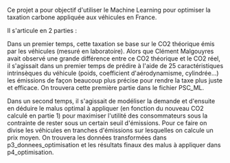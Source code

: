 Ce projet a pour objectif d'utiliser le Machine Learning pour optimiser la taxation carbone appliquée aux véhicules en France.

Il s'articule en 2 parties :

Dans un premier temps, cette taxation se base sur le CO2 théorique émis par les véhicules (mesuré en laboratoire). Alors que Clément Malgouyres avait observé une grande différence entre ce CO2 théorique et le CO2 réel, il s'agissait dans un premier temps de prédire à l'aide de 25 caractéristiques intrinsèques du véhicule (poids, coefficient d'aérodynamisme, cylindrée...) les émissions de façon beaucoup plus précise pour rendre la taxe plus juste et efficace.
On trouvera cette première partie dans le fichier PSC_ML.

Dans un second temps, il s'agissait de modéliser la demande et d'ensuite en déduire le malus optimal à appliquer (en fonction du nouveau CO2 calculé en partie 1) pour maximiser l'utilité des consommateurs sous la contrainte de rester sous un certain seuil d'émissions. Pour ce faire on divise les véhicules en tranches d'émissions sur lesquelles on calcule un prix moyen.
On trouvera les données transformées dans p3_donnees_optimisation et les résultats finaux des malus à appliquer dans p4_optimisation. 
